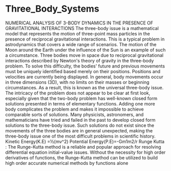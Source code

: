 # Three_Body_Systems
NUMERICAL ANALYSIS OF 3-BODY DYNAMICS
IN THE PRESENCE OF GRAVITATIONAL
INTERACTIONS
The three-body issue is a mathematical model that represents the motion of three-point mass
particles in the presence of reciprocal gravitational interactions. This is a typical problem in
astrodynamics that covers a wide range of scenarios. The motion of the Moon around the
Earth under the influence of the Sun is an example of such a circumstance. Three bodies
move in space due to reciprocal gravitational interactions described by Newton's theory of
gravity in the three-body problem. To solve this difficulty, the bodies' future and previous
movements must be uniquely identified based merely on their positions.
Positions and velocities are currently being displayed. In general, body movements occur in
three dimensions (3D), with no limits on their masses or beginning circumstances. As a
result, this is known as the universal three-body issue. The intricacy of the problem does not
appear to be clear at first look, especially given that the two-body problem has well-known
closed form solutions presented in terms of elementary functions.
Adding one more body complicates the problem and makes it impossible to achieve
comparable sorts of solutions. Many physicists, astronomers, and mathematicians have tried
and failed in the past to develop closed form solutions to the three-body issue. Such solutions
do not exist since the movements of the three bodies are in general unexpected, making the
three-body issue one of the most difficult problems in scientific history.
Kinetic Energy(K.E) =½(mv^2)
Potential Energy(P.E)=-Gm1m2/r
Runge Kutta :
The Runge-Kutta method is a reliable and popular approach for resolving differential
equation initial-value issues. Without the necessity for high order derivatives of functions, the
Runge-Kutta method can be utilized to build high order accurate numerical methods by
functions alone
